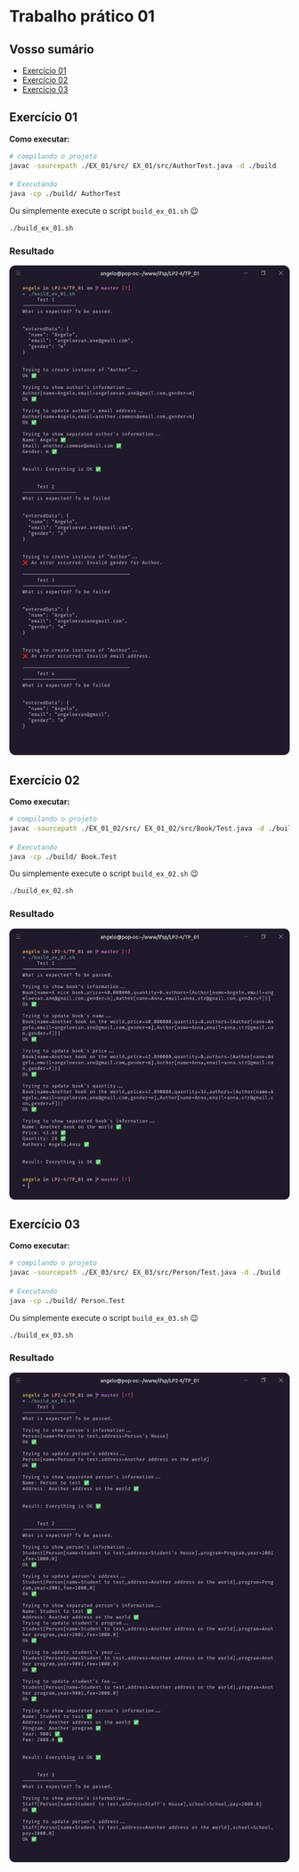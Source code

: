 # Trabalho prático 01

## Vosso sumário

- <a href="#exercício-01">Exercício 01</a>
- <a href="#exercício-02">Exercício 02</a>
- <a href="#exercício-03">Exercício 03</a>

## Exercício 01

**Como executar:**

```bash
# compilando o projeto
javac -sourcepath ./EX_01/src/ EX_01/src/AuthorTest.java -d ./build

# Executando
java -cp ./build/ AuthorTest
```

Ou simplemente execute o script `build_ex_01.sh` 😉

```bash
./build_ex_01.sh
```

### Resultado

<div align="center">

![Resultado Exercício 01](./.github/images/ex_01.png)

</div>

## Exercício 02

**Como executar:**

```bash
# compilando o projeto
javac -sourcepath ./EX_01_02/src/ EX_01_02/src/Book/Test.java -d ./build

# Executando
java -cp ./build/ Book.Test
```

Ou simplemente execute o script `build_ex_02.sh` 😉

```bash
./build_ex_02.sh
```

### Resultado

<div align="center">

![Resultado Exercício 01](./.github/images/ex_02.png)

</div>

## Exercício 03

**Como executar:**

```bash
# compilando o projeto
javac -sourcepath ./EX_03/src/ EX_03/src/Person/Test.java -d ./build

# Executando
java -cp ./build/ Person.Test
```

Ou simplemente execute o script `build_ex_03.sh` 😉

```bash
./build_ex_03.sh
```

### Resultado

<div align="center">

![Resultado Exercício 01](./.github/images/ex_03.png)

</div>

